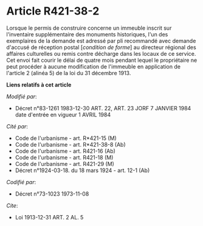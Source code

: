# Article R421-38-2

Lorsque le permis de construire concerne un immeuble inscrit sur l'inventaire supplémentaire des monuments historiques, l'un
des exemplaires de la demande est adressé par pli recommandé avec demande d'accusé de réception postal [*condition de forme*]
au directeur régional des affaires culturelles ou remis contre décharge dans les locaux de ce service. Cet envoi fait courir
le délai de quatre mois pendant lequel le propriétaire ne peut procéder à aucune modification de l'immeuble en application de
l'article 2 (alinéa 5) de la loi du 31 décembre 1913.

**Liens relatifs à cet article**

_Modifié par_:

  - Décret n°83-1261 1983-12-30 ART. 22, ART. 23 JORF 7 JANVIER 1984 date d'entrée en vigueur 1 AVRIL 1984

_Cité par_:

  - Code de l'urbanisme - art. R*421-15 (M)
  - Code de l'urbanisme - art. R*421-38-8 (Ab)
  - Code de l'urbanisme - art. R421-16 (Ab)
  - Code de l'urbanisme - art. R421-18 (M)
  - Code de l'urbanisme - art. R421-29 (M)
  - Décret n°1924-03-18. du 18 mars 1924 - art. 12-1 (Ab)

_Codifié par_:

  - Décret n°73-1023 1973-11-08

_Cite_:

  - Loi   1913-12-31 ART. 2 AL. 5
